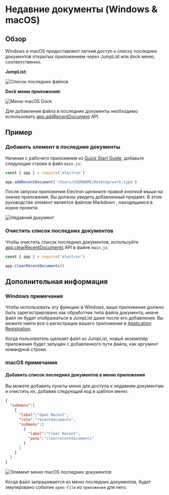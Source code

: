 # Недавние документы (Windows & macOS)

## Обзор

Windows и macOS предоставляют легкий доступ к списку последних документов открытых приложением через JumpList или dock меню, соответственно.

__JumpList:__

![Список последних файлов](https://cloud.githubusercontent.com/assets/2289/23446924/11a27b98-fdfc-11e6-8485-cc3b1e86b80a.png)

__Dock меню приложения:__

![Меню macOS Dock](https://cloud.githubusercontent.com/assets/639601/5069610/2aa80758-6e97-11e4-8cfb-c1a414a10774.png)

Для добавления файла в последние документы необходимо использовать [app.addRecentDocument](../api/app.md#appaddrecentdocumentpath-macos-windows) API.

## Пример

### Добавить элемент в последние документы

Начиная с рабочего приложения из [Quick Start Guide](quick-start.md), добавьте следующие строки в файл `main.js`:

```javascript fiddle='docs/fiddles/features/recent-documents'
const { app } = require('electron')

app.addRecentDocument('/Users/USERNAME/Desktop/work.type')
```

После запуска приложения Electron щелкните правой кнопкой мыши на значке приложения. Вы должны увидеть добавленный предмет. В этом руководстве элемент является файлом Markdown , находящимся в корне проекта:

![Недавний документ](../images/recent-documents.png)

### Очистить список последних документов

Чтобы очистить список последних документов, используйте [app.clearRecentDocuments](../api/app.md#appclearrecentdocuments-macos-windows) API в файле `main.js`:

```javascript
const { app } = require('electron')

app.clearRecentDocuments()
```

## Дополнительная информация

### Windows примечания

Чтобы использовать эту функцию в Windows, ваше приложение должно быть зарегистрировано как обработчик типа файла документа, иначе файл не будет отображаться в JumpList даже после его добавления. Вы можете найти все о регистрации вашего приложения в [Application Registration](https://msdn.microsoft.com/en-us/library/cc144104(VS.85).aspx).

Когда пользователь щелкает файл из JumpList, новый экземпляр приложения будет запущен с добавленного пути файла, как аргумент командной строки.

### macOS примечания

#### Добавить список последних документов в меню приложения

Вы можете добавить пункты меню для доступа к недавним документам и очистить их, добавив следующий код в шаблон меню:

```json
{
  "submenu":[
    {
      "label":"Open Recent",
      "role":"recentdocuments",
      "submenu":[
        {
          "label":"Clear Recent",
          "роль":"clearrecentdocuments"
        }
      ]
    }
  ]
}
```

![Элемент меню macOS последних документов](https://user-images.githubusercontent.com/3168941/33003655-ea601c3a-cd70-11e7-97fa-7c062149cfb1.png)

Когда файл запрашивается из меню последних документов, будет эмулировано событие `open-file` из `приложения` для него.

